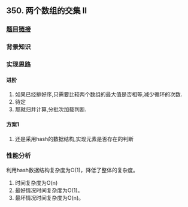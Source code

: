 ## 350. 两个数组的交集 II

### [题目链接](https://leetcode-cn.com/problems/intersection-of-two-arrays-ii/description/)

### 背景知识

### 实现思路

#### 进阶
1. 如果已经排好序,只需要比较两个数组的最大值是否相等,减少循环的次数.
2. 待定
3. 那就归并计算,分批次加载判断.

#### 方案1
1. 还是采用hash的数据结构,实现元素是否存在的判断

### 性能分析
利用hash数据结构复杂度为O(1)，降低了整体的复杂度。
1. 时间复杂度为O(n)
2. 最好情况时间复杂度为O(1)。
3. 最坏情况时间复杂度为O(n)。
